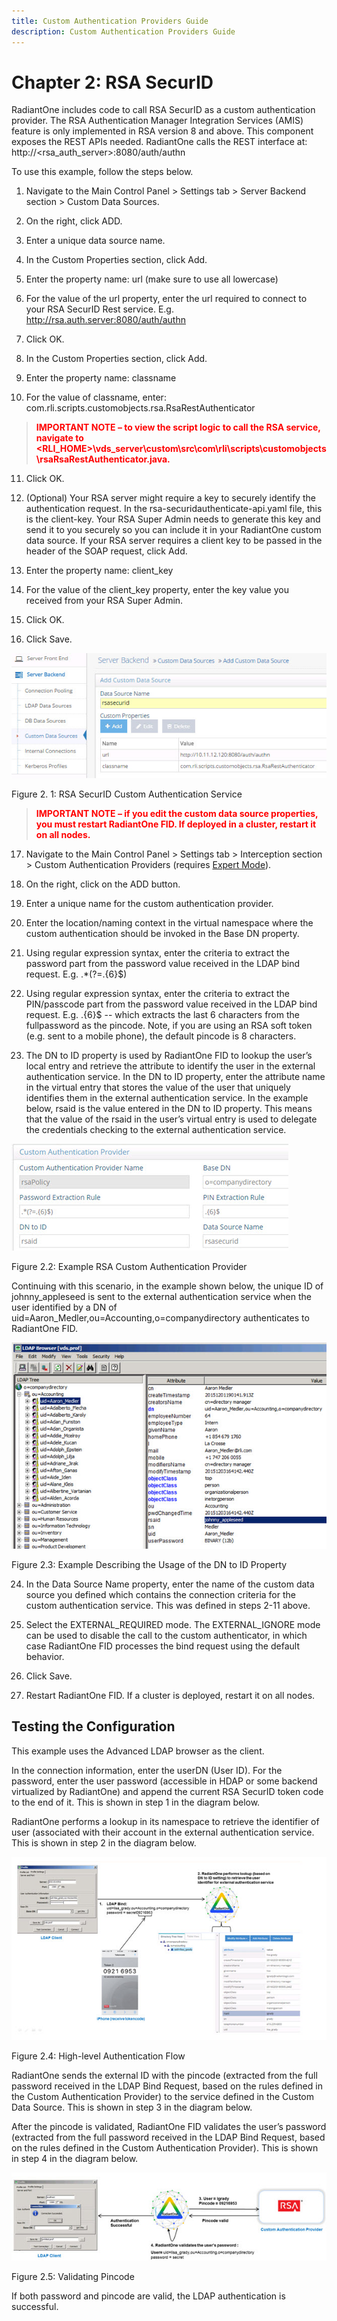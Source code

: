 ```yaml
---
title: Custom Authentication Providers Guide
description: Custom Authentication Providers Guide
---
```


# Chapter 2: RSA SecurID

RadiantOne includes code to call RSA SecurID as a custom authentication provider. The RSA Authentication Manager Integration Services (AMIS) feature is only implemented in RSA version 8 and above. This component exposes the REST APIs needed. RadiantOne calls the REST interface at: http://<rsa_auth_server>:8080/auth/authn

To use this example, follow the steps below.

1.	Navigate to the Main Control Panel > Settings tab > Server Backend section > Custom Data Sources.
2.	On the right, click ADD.

3.	Enter a unique data source name.

4.	In the Custom Properties section, click Add.

5.	Enter the property name: url  (make sure to use all lowercase)

6.	For the value of the url property, enter the url required to connect to your RSA SecurID Rest service. E.g. http://rsa.auth.server:8080/auth/authn

7.	Click OK.

8.	In the Custom Properties section, click Add. 

9.	Enter the property name: classname 

10.	For the value of classname, enter: com.rli.scripts.customobjects.rsa.RsaRestAuthenticator

><span style="color:red">**IMPORTANT NOTE – to view the script logic to call the RSA service, navigate to <RLI_HOME>\vds_server\custom\src\com\rli\scripts\customobjects\rsaRsaRestAuthenticator.java.**

11.	Click OK.

12.	(Optional) Your RSA server might require a key to securely identify the authentication request. In the rsa-securidauthenticate-api.yaml file, this is the client-key. Your RSA Super Admin needs to generate this key and send it to you securely so you can include it in your RadiantOne custom data source. If your RSA server requires a client key to be passed in the header of the SOAP request, click Add.

13.	Enter the property name: client_key 

14.	For the value of the client_key property, enter the key value you received from your RSA Super Admin.

15.	Click OK.

16.	Click Save.
 
![An image showing ](Media/Image2.1.jpg)

Figure 2. 1: RSA SecurID Custom Authentication Service

><span style="color:red">**IMPORTANT NOTE – if you edit the custom data source properties, you must restart RadiantOne FID. If deployed in a cluster, restart it on all nodes.**

17.	Navigate to the Main Control Panel > Settings tab > Interception section > Custom Authentication Providers (requires [Expert Mode](01-overview#expert-mode)).

18.	On the right, click on the ADD button.

19.	Enter a unique name for the custom authentication provider.

20.	Enter the location/naming context in the virtual namespace where the custom authentication should be invoked in the Base DN property.

21.	Using regular expression syntax, enter the criteria to extract the password part from the password value received in the LDAP bind request. E.g.   .*(?=.{6}$)

22.	Using regular expression syntax, enter the criteria to extract the PIN/passcode part from the password value received in the LDAP bind request. E.g.   .{6}$  -- which extracts the last 6 characters from the fullpassword as the pincode. Note, if you are using an RSA soft token (e.g. sent to a mobile phone), the default pincode is 8 characters.

23.	The DN to ID property is used by RadiantOne FID to lookup the user’s local entry and retrieve the attribute to identify the user in the external authentication service. In the DN to ID property, enter the attribute name in the virtual entry that stores the value of the user that uniquely identifies them in the external authentication service. In the example below, rsaid is the value entered in the DN to ID property. This means that the value of the rsaid in the user’s virtual entry is used to delegate the credentials checking to the external authentication service. 

 ![An image showing ](Media/Image2.2.jpg)

Figure 2.2: Example RSA Custom Authentication Provider

Continuing with this scenario, in the example shown below, the unique ID of johnny_appleseed is sent to the external authentication service when the user identified by a DN of uid=Aaron_Medler,ou=Accounting,o=companydirectory authenticates to RadiantOne FID.
 
 ![An image showing ](Media/Image2.3.jpg)

Figure 2.3: Example Describing the Usage of the DN to ID Property

24.	In the Data Source Name property, enter the name of the custom data source you defined which contains the connection criteria for the custom authentication service. This was defined in steps 2-11 above.

25.	Select the EXTERNAL_REQUIRED mode. The EXTERNAL_IGNORE mode can be used to disable the call to the custom authenticator, in which case RadiantOne FID processes the bind request using the default behavior. 

26.	Click Save.

27.	Restart RadiantOne FID. If a cluster is deployed, restart it on all nodes.

## Testing the Configuration

This example uses the Advanced LDAP browser as the client.

In the connection information, enter the userDN (User ID). For the password, enter the user password (accessible in HDAP or some backend virtualized by RadiantOne) and append the current RSA SecurID token code to the end of it. This is shown in step 1 in the diagram below.

RadiantOne performs a lookup in its namespace to retrieve the identifier of user (associated with their account in the external authentication service. This is shown in step 2 in the diagram below.
 
 ![An image showing ](Media/Image2.4.jpg)

Figure 2.4: High-level Authentication Flow

RadiantOne sends the external ID with the pincode (extracted from the full password received in the LDAP Bind Request, based on the rules defined in the Custom Authentication Provider) to the service defined in the Custom Data Source. This is shown in step 3 in the diagram below.

After the pincode is validated, RadiantOne FID validates the user’s password (extracted from the full password received in the LDAP Bind Request, based on the rules defined in the Custom Authentication Provider). This is shown in step 4 in the diagram below.
 
 ![An image showing ](Media/Image2.5.jpg)

Figure 2.5: Validating Pincode

If both password and pincode are valid, the LDAP authentication is successful.
 
